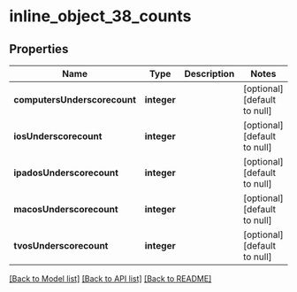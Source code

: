# inline_object_38_counts

## Properties
Name | Type | Description | Notes
------------ | ------------- | ------------- | -------------
**computersUnderscorecount** | **integer** |  | [optional] [default to null]
**iosUnderscorecount** | **integer** |  | [optional] [default to null]
**ipadosUnderscorecount** | **integer** |  | [optional] [default to null]
**macosUnderscorecount** | **integer** |  | [optional] [default to null]
**tvosUnderscorecount** | **integer** |  | [optional] [default to null]

[[Back to Model list]](../README.md#documentation-for-models) [[Back to API list]](../README.md#documentation-for-api-endpoints) [[Back to README]](../README.md)


